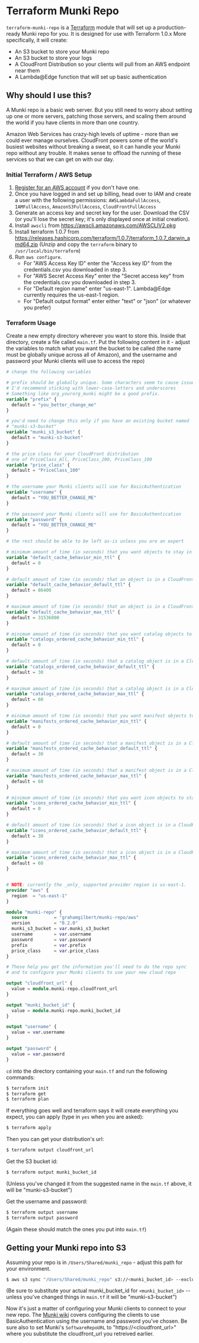 # Terraform Munki Repo

`terraform-munki-repo` is a [Terraform](https://terraform.io) module that will set up a production-ready Munki repo for you. It is designed for use with Terraform 1.0.x More specifically, it will create:

- An S3 bucket to store your Munki repo
- An S3 bucket to store your logs
- A CloudFront Distribution so your clients will pull from an AWS endpoint near them
- A Lambda@Edge function that will set up basic authentication

## Why should I use this?

A Munki repo is a basic web server. But you still need to worry about setting up one or more servers, patching those servers, and scaling them around the world if you have clients in more than one country.

Amazon Web Services has crazy-high levels of uptime - more than we could ever manage ourselves. CloudFront powers some of the world's busiest websites without breaking a sweat, so it can handle your Munki repo without any trouble. It makes sense to offload the running of these services so that we can get on with our day.

### Initial Terraform / AWS Setup

1. [Register for an AWS account](https://aws.amazon.com/) if you don't have one.
2. Once you have logged in and set up billing, head over to IAM and create a user with the following permissions:
   `AWSLambdaFullAccess`,
   `IAMFullAccess`,
   `AmazonS3FullAccess`,
   `CloudFrontFullAccess`
3. Generate an access key and secret key for the user. Download the CSV (or you'll lose the secret key; it's only displayed once at initial creation).
4. Install `awscli` from https://awscli.amazonaws.com/AWSCLIV2.pkg
5. Install terraform 1.0.7 from https://releases.hashicorp.com/terraform/1.0.7/terraform_1.0.7_darwin_amd64.zip (Unzip and copy the `terraform` binary to `/usr/local/bin/terraform`)
6. Run `aws configure`.
   - For "AWS Access Key ID" enter the "Access key ID" from the credentials.csv you downloaded in step 3.
   - For "AWS Secret Access Key" enter the "Secret access key" from the credentials.csv you downloaded in step 3.
   - For "Default region name" enter "us-east-1". Lambda@Edge currently requires the us-east-1 region.
   - For "Default output format" enter either "text" or "json" (or whatever you prefer)

### Terraform Usage

Create a new empty directory wherever you want to store this. Inside that directory, create a file called `main.tf`. Put the following content in it - adjust the variables to match what you want the bucket to be called (the name must be globally unique across all of Amazon), and the username and password your Munki clients will use to access the repo)

```terraform
# change the following variables

# prefix should be globally unique. Some characters seem to cause issues;
# I'd recommend sticking with lower-case-letters and underscores
# Something like org_yourorg_munki might be a good prefix.
variable "prefix" {
  default = "you_better_change_me"
}

# you'd need to change this only if you have an existing bucket named
# "munki-s3-bucket"
variable "munki_s3_bucket" {
  default = "munki-s3-bucket"
}

# the price class for your CloudFront distribution
# one of PriceClass_All, PriceClass_200, PriceClass_100
variable "price_class" {
  default = "PriceClass_100"
}

# the username your Munki clients will use for BasicAuthentication
variable "username" {
  default = "YOU_BETTER_CHANGE_ME"
}

# the password your Munki clients will use for BasicAuthentication
variable "password" {
  default = "YOU_BETTER_CHANGE_ME"
}

# the rest should be able to be left as-is unless you are an expert

# minimum amount of time (in seconds) that you want objects to stay in CloudFront caches before CloudFront queries your origin to see whether the object has been updated checks for updates
variable "default_cache_behavior_min_ttl" {
  default = 0
}

# default amount of time (in seconds) that an object is in a CloudFront cache before CloudFront forwards another request in the absence of an Cache-Control max-age or Expires header
variable "default_cache_behavior_default_ttl" {
  default = 86400
}

# maximum amount of time (in seconds) that an object is in a CloudFront cache before CloudFront forwards another request to your origin to determine whether the object has been updated
variable "default_cache_behavior_max_ttl" {
  default = 31536000
}

# minimum amount of time (in seconds) that you want catalog objects to stay in CloudFront caches before CloudFront queries your origin to see whether the object has been updated
variable "catalogs_ordered_cache_behavior_min_ttl" {
  default = 0
}

# default amount of time (in seconds) that a catalog object is in a CloudFront cache before CloudFront forwards another request in the absence of an Cache-Control max-age or Expires header
variable "catalogs_ordered_cache_behavior_default_ttl" {
  default = 30
}

# maximum amount of time (in seconds) that a catalog object is in a CloudFront cache before CloudFront forwards another request to your origin to determine whether the object has been updated
variable "catalogs_ordered_cache_behavior_max_ttl" {
  default = 60
}

# minimum amount of time (in seconds) that you want manifest objects to stay in CloudFront caches before CloudFront queries your origin to see whether the object has been updated
variable "manifests_ordered_cache_behavior_min_ttl" {
  default = 0
}

# default amount of time (in seconds) that a manifest object is in a CloudFront cache before CloudFront forwards another request in the absence of an Cache-Control max-age or Expires header
variable "manifests_ordered_cache_behavior_default_ttl" {
  default = 30
}

# maximum amount of time (in seconds) that a manifest object is in a CloudFront cache before CloudFront forwards another request to your origin to determine whether the object has been updated
variable "manifests_ordered_cache_behavior_max_ttl" {
  default = 60
}

# minimum amount of time (in seconds) that you want icon objects to stay in CloudFront caches before CloudFront queries your origin to see whether the object has been updated
variable "icons_ordered_cache_behavior_min_ttl" {
  default = 0
}

# default amount of time (in seconds) that a icon object is in a CloudFront cache before CloudFront forwards another request in the absence of an Cache-Control max-age or Expires header
variable "icons_ordered_cache_behavior_default_ttl" {
  default = 30
}

# maximum amount of time (in seconds) that a icon object is in a CloudFront cache before CloudFront forwards another request to your origin to determine whether the object has been updated
variable "icons_ordered_cache_behavior_max_ttl" {
  default = 60
}


# NOTE: currently the _only_ supported provider region is us-east-1.
provider "aws" {
  region  = "us-east-1"
}

module "munki-repo" {
  source          = "grahamgilbert/munki-repo/aws"
  version         = "0.2.0"
  munki_s3_bucket = var.munki_s3_bucket
  username        = var.username
  password        = var.password
  prefix          = var.prefix
  price_class     = var.price_class
}

# These help you get the information you'll need to do the repo sync
# and to configure your Munki clients to use your new cloud repo

output "cloudfront_url" {
  value = module.munki-repo.cloudfront_url
}

output "munki_bucket_id" {
  value = module.munki-repo.munki_bucket_id
}

output "username" {
  value = var.username
}

output "password" {
  value = var.password
}

```

`cd` into the directory containing your `main.tf` and run the following commands:

```bash
$ terraform init
$ terraform get
$ terraform plan
```

If everything goes well and terraform says it will create everything you expect, you can apply (type in `yes` when you are asked):

```bash
$ terraform apply
```

Then you can get your distribution's url:

```bash
$ terraform output cloudfront_url
```

Get the S3 bucket id:

```bash
$ terraform output munki_bucket_id
```

(Unless you've changed it from the suggested name in the `main.tf` above, it will be "munki-s3-bucket")

Get the username and password:

```bash
$ terraform output username
$ terraform output password
```

(Again these should match the ones you put into `main.tf`)

## Getting your Munki repo into S3

Assuming your repo is in `/Users/Shared/munki_repo` - adjust this path for your environment.

```bash
$ aws s3 sync "/Users/Shared/munki_repo" s3://<munki_bucket_id> --exclude '*.git/*' --exclude '.DS_Store' --delete
```

(Be sure to substitute your actual munki_bucket_id for `<munki_bucket_id>` -- unless you've changed things in `main.tf` it will be "munki-s3-bucket")

Now it's just a matter of configuring your Munki clients to connect to your new repo. The [Munki wiki](https://github.com/munki/munki/wiki/Using-Basic-Authentication#configuring-the-clients-to-use-a-password) covers configuring the clients to use BasicAuthentication using the username and password you've chosen. Be sure also to set Munki's `SoftwareRepoURL` to "https://<cloudfront_url>" where you substitute the cloudfront_url you retreived earlier.
